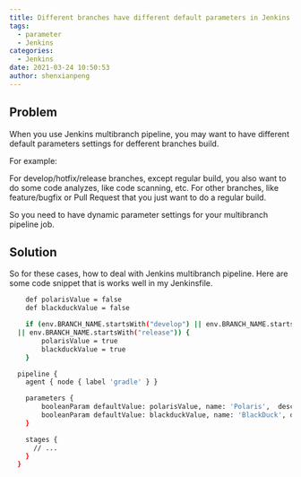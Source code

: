 ```yaml
---
title: Different branches have different default parameters in Jenkins
tags:
  - parameter
  - Jenkins
categories:
  - Jenkins
date: 2021-03-24 10:50:53
author: shenxianpeng
---
```


## Problem

When you use Jenkins multibranch pipeline, you may want to have different default parameters settings for defferent branches build.

For example:

For develop/hotfix/release branches, except regular build, you also want to do some code analyzes, like code scanning, etc.
For other branches, like feature/bugfix or Pull Request that you just want to do a regular build.

So you need to have dynamic parameter settings for your multibranch pipeline job.

## Solution

So for these cases, how to deal with Jenkins multibranch pipeline. Here are some code snippet that is works well in my Jenkinsfile.

```bash
	def polarisValue = false
	def blackduckValue = false

	if (env.BRANCH_NAME.startsWith("develop") || env.BRANCH_NAME.startsWith("hotfix") 
  || env.BRANCH_NAME.startsWith("release")) {
		polarisValue = true
		blackduckValue = true
	}

  pipeline {
    agent { node { label 'gradle' } }

    parameters {
        booleanParam defaultValue: polarisValue, name: 'Polaris',  description: 'Uncheck to disable Polaris'
        booleanParam defaultValue: blackduckValue, name: 'BlackDuck', description: 'Uncheck to disable BD scan'
    }

    stages {
      // ...
    }
  }

```